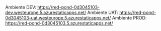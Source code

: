 Ambiente DEV: https://red-pond-0d3045103-dev.westeurope.5.azurestaticapps.net/
Ambiente UAT: https://red-pond-0d3045103-uat.westeurope.5.azurestaticapps.net/
Ambiente PROD: https://red-pond-0d3045103.5.azurestaticapps.net/

